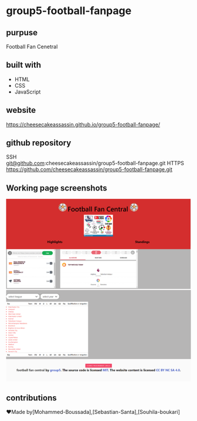 # group5-football-fanpage

## purpuse
Football Fan Cenetral 

## built with
* HTML
* CSS
* JavaScript


## website 
https://cheesecakeassassin.github.io/group5-football-fanpage/

## github repository 
SSH</br>
git@github.com:cheesecakeassassin/group5-football-fanpage.git
HTTPS</br>
https://github.com/cheesecakeassassin/group5-football-fanpage.git


## Working page screenshots 
<img src="./assets/images/Screenshot 2021-12-12 101058.png">
<img src="./assets/images/Screenshot 2021-12-12 101250.png">


## contributions
❤️Made by[Mohammed-Boussada],[Sebastian-Santa],[Souhila-boukari]